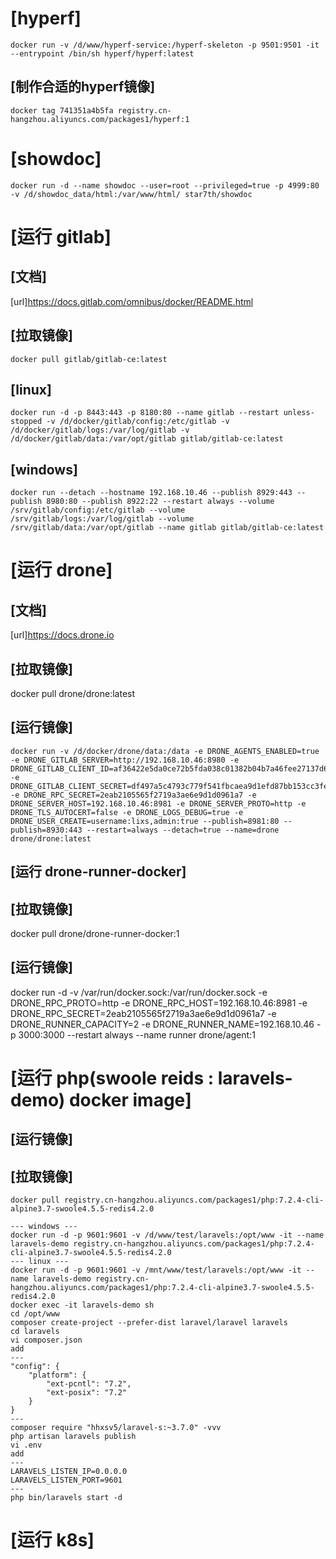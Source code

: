 # [hyperf]
```
docker run -v /d/www/hyperf-service:/hyperf-skeleton -p 9501:9501 -it --entrypoint /bin/sh hyperf/hyperf:latest
```
## [制作合适的hyperf镜像]
```
docker tag 741351a4b5fa registry.cn-hangzhou.aliyuncs.com/packages1/hyperf:1
```

# [showdoc]
```
docker run -d --name showdoc --user=root --privileged=true -p 4999:80 -v /d/showdoc_data/html:/var/www/html/ star7th/showdoc
```

# [运行 gitlab]
## [文档]
[url]https://docs.gitlab.com/omnibus/docker/README.html
## [拉取镜像]
```
docker pull gitlab/gitlab-ce:latest
```
## [linux]
```
docker run -d -p 8443:443 -p 8180:80 --name gitlab --restart unless-stopped -v /d/docker/gitlab/config:/etc/gitlab -v /d/docker/gitlab/logs:/var/log/gitlab -v /d/docker/gitlab/data:/var/opt/gitlab gitlab/gitlab-ce:latest
```
## [windows]
```
docker run --detach --hostname 192.168.10.46 --publish 8929:443 --publish 8980:80 --publish 8922:22 --restart always --volume /srv/gitlab/config:/etc/gitlab --volume /srv/gitlab/logs:/var/log/gitlab --volume /srv/gitlab/data:/var/opt/gitlab --name gitlab gitlab/gitlab-ce:latest
```


# [运行 drone]
## [文档]
[url]https://docs.drone.io
## [拉取镜像]
docker pull drone/drone:latest
## [运行镜像]
```
docker run -v /d/docker/drone/data:/data -e DRONE_AGENTS_ENABLED=true -e DRONE_GITLAB_SERVER=http://192.168.10.46:8980 -e DRONE_GITLAB_CLIENT_ID=af36422e5da0ce72b5fda038c01382b04b7a46fee27137d68e72a5f32109bf72 -e DRONE_GITLAB_CLIENT_SECRET=df497a5c4793c779f541fbcaea9d1efd87bb153cc3fed8b002c30a41e485d451 -e DRONE_RPC_SECRET=2eab2105565f2719a3ae6e9d1d0961a7 -e DRONE_SERVER_HOST=192.168.10.46:8981 -e DRONE_SERVER_PROTO=http -e DRONE_TLS_AUTOCERT=false -e DRONE_LOGS_DEBUG=true -e DRONE_USER_CREATE=username:lixs,admin:true --publish=8981:80 --publish=8930:443 --restart=always --detach=true --name=drone drone/drone:latest
```
## [运行 drone-runner-docker]
## [拉取镜像]
docker pull drone/drone-runner-docker:1
## [运行镜像]
docker run -d -v /var/run/docker.sock:/var/run/docker.sock -e DRONE_RPC_PROTO=http -e DRONE_RPC_HOST=192.168.10.46:8981 -e DRONE_RPC_SECRET=2eab2105565f2719a3ae6e9d1d0961a7 -e DRONE_RUNNER_CAPACITY=2 -e DRONE_RUNNER_NAME=192.168.10.46 -p 3000:3000 --restart always --name runner drone/agent:1

# [运行 php(swoole reids : laravels-demo) docker image]
## [运行镜像]
## [拉取镜像]
```
docker pull registry.cn-hangzhou.aliyuncs.com/packages1/php:7.2.4-cli-alpine3.7-swoole4.5.5-redis4.2.0
```
```
--- windows ---
docker run -d -p 9601:9601 -v /d/www/test/laravels:/opt/www -it --name laravels-demo registry.cn-hangzhou.aliyuncs.com/packages1/php:7.2.4-cli-alpine3.7-swoole4.5.5-redis4.2.0
--- linux ---
docker run -d -p 9601:9601 -v /mnt/www/test/laravels:/opt/www -it --name laravels-demo registry.cn-hangzhou.aliyuncs.com/packages1/php:7.2.4-cli-alpine3.7-swoole4.5.5-redis4.2.0
docker exec -it laravels-demo sh
cd /opt/www
composer create-project --prefer-dist laravel/laravel laravels
cd laravels
vi composer.json
add
---
"config": {
	"platform": {
		"ext-pcntl": "7.2",
		"ext-posix": "7.2"
	}
}
---
composer require "hhxsv5/laravel-s:~3.7.0" -vvv
php artisan laravels publish
vi .env
add
---
LARAVELS_LISTEN_IP=0.0.0.0
LARAVELS_LISTEN_PORT=9601
---
php bin/laravels start -d
```

# [运行 k8s]
